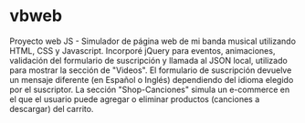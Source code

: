 # vbweb
Proyecto web JS - Simulador de página web de mi banda musical utilizando HTML, CSS y Javascript. Incorporé jQuery para eventos, animaciones, validación del formulario de suscripción y llamada al JSON local, utilizado para mostrar la sección de "Videos".
El formulario de suscripción devuelve un mensaje diferente (en Español o Inglés) dependiendo del idioma elegido por el suscriptor.
La sección "Shop-Canciones" simula un e-commerce en el que el usuario puede agregar o eliminar productos (canciones a descargar) del carrito.
